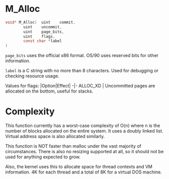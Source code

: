# M_Alloc

```c
void* M_Alloc(	uint	commit,
		uint	uncommit,
		uint	page_bits,
		uint	flags,
		const char *label
)
```

`page_bits` uses the official x86 format. OS/90 uses reserved bits for other information.

`label` is a C string with no more than 8 characters. Used for debugging or checking resource usage.

Values for flags:
|Option|Effect|
-|-
ALLOC_XD | Uncommitted pages are allocated on the bottom, useful for stacks.



# Complexity

This function currently has a worst-case complexity of O(n) where n is the number of blocks allocated on the entire system. It uses a doubly linked list. Virtual address space is also allocated similarly.

This function is NOT faster than malloc under the vast majority of circumstances. There is also no resizing supported at all, so it should not be used for anything expected to grow.

Also, the kernel uses this to allocate space for thread contexts and VM information. 4K for each thread and a total of 8K for a virtual DOS machine.

